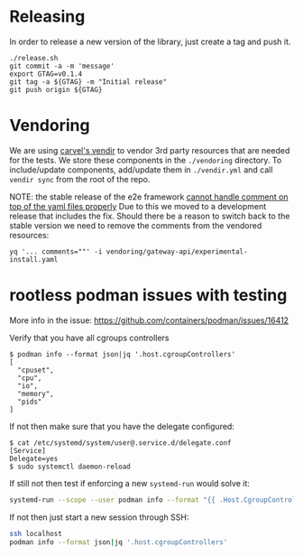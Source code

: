 # Releasing

In order to release a new version of the library, just create a tag and push it.
```
./release.sh
git commit -a -m 'message'
export GTAG=v0.1.4
git tag -a ${GTAG} -m "Initial release"
git push origin ${GTAG}
```

# Vendoring
We are using [carvel's vendir](https://carvel.dev/vendir/) to vendor 3rd party resources that are needed for the tests.
We store these components in the `./vendoring` directory. To include/update components, add/update them in `./vendir.yml`
and call `vendir sync` from the root of the repo.

NOTE: the stable release of the e2e framework [cannot handle comment on top of the yaml files properly](https://github.com/kubernetes-sigs/e2e-framework/issues/388)
Due to this we moved to a development release that includes the fix. Should there be a reason to switch back to the stable
version we need to remove the comments from the vendored resources:
```shell
yq '... comments=""' -i vendoring/gateway-api/experimental-install.yaml
```

# rootless podman issues with testing
More info in the issue: https://github.com/containers/podman/issues/16412

Verify that you have all cgroups controllers
```
$ podman info --format json|jq '.host.cgroupControllers'
[
  "cpuset",
  "cpu",
  "io",
  "memory",
  "pids"
]
```

If not then make sure that you have the delegate configured:
```
$ cat /etc/systemd/system/user@.service.d/delegate.conf
[Service]
Delegate=yes
$ sudo systemctl daemon-reload
```

If still not then test if enforcing a new `systemd-run` would solve it:
```bash
systemd-run --scope --user podman info --format "{{ .Host.CgroupControllers }}"
```

If not then just start a new session through SSH:
```bash
ssh localhost
podman info --format json|jq '.host.cgroupControllers'
```
